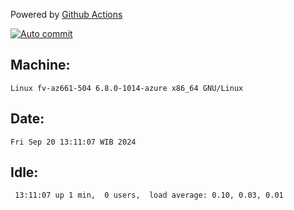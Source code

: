Powered by [Github Actions](https://github.com/features/actions)

[![Auto commit](https://github.com/hiage/workstation/workflows/Auto%20commit/badge.svg)](https://github.com/hiage/workstation/actions?query=workflow%3A%22Auto+commit%22)

## Machine:
```
Linux fv-az661-504 6.8.0-1014-azure x86_64 GNU/Linux
```
## Date:
```
Fri Sep 20 13:11:07 WIB 2024
```
## Idle:
```
 13:11:07 up 1 min,  0 users,  load average: 0.10, 0.03, 0.01
```
